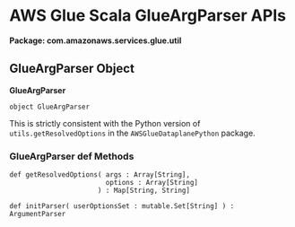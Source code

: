 # AWS Glue Scala GlueArgParser APIs<a name="glue-etl-scala-apis-glue-util-glueargparser"></a>

**Package: com\.amazonaws\.services\.glue\.util**

## GlueArgParser Object<a name="glue-etl-scala-apis-glue-util-glueargparser-object"></a>

**GlueArgParser**

```
object GlueArgParser
```

This is strictly consistent with the Python version of `utils.getResolvedOptions` in the `AWSGlueDataplanePython` package\.

### GlueArgParser def Methods<a name="glue-etl-scala-apis-glue-util-glueargparser-object-defs"></a>

```
def getResolvedOptions( args : Array[String],
                        options : Array[String]
                      ) : Map[String, String]
```

```
def initParser( userOptionsSet : mutable.Set[String] ) : ArgumentParser 
```